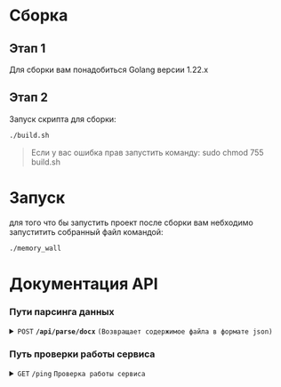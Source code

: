 # Cборка
## Этап 1
Для сборки вам понадобиться Golang версии 1.22.х

## Этап 2
Запуск скрипта для сборки:
```sh
./build.sh
```

> Если у вас ошибка прав запустить команду: sudo chmod 755 build.sh

# Запуск
для того что бы запустить проект после сборки вам небходимо запуститить собранный файл командой:
```sh
./memory_wall
```

# Документация API
### Пути парсинга данных

<details>
<summary><code>POST</code> <code><b>/api/parse/docx</b></code> <code>(Возвращает содержимое файла в формате json)</code></summary>

#### Параметры
| Name | Type   | Data type |Description|
|------|--------| ----------|-----------|
|files |required| array     |N/A        |

#### Ответ
|Code| Content-Type   | Response            |
|----|----------------|---------------------|
|200 |application/json|```json```           |
|400 |application/json|```parameter error```|
|500 |text            |```server error```   |

##### Структуры ответов JSON


> Code 200
```json
{
    "data":[
        {
            "filename": "string",
            "human_info": {
                "name": "string",
                 "first_name": "string",
                "last_name": "string",
                "middle_name": "string",
                "description": "string",
                "birthday": "date|string",
                "deathday": "date|string",
                "place_of_birth": "string",
                "date_and_place_of_conscription": "string",
                "military_rank_and_position": "string",
                "awards": "[]string",
                "images": "[]byte"
            }
        }
    ]
}
```

>Code 400
```json
{
    "validation error": "Key: 'ParseDocxRequest.Files' Error:Field validation for 'Files' failed on the 'required' tag"
}
```
</details>

### Путь проверки работы сервиса
<details>
<summary><code>GET</code> <code>/ping</code> <code>Проверка работы сервиса</code></summary>

#### Ответ
|Code | Content-Type | Response |
|-----|--------------|----------|
|200  |text          |pong      |
</details>

